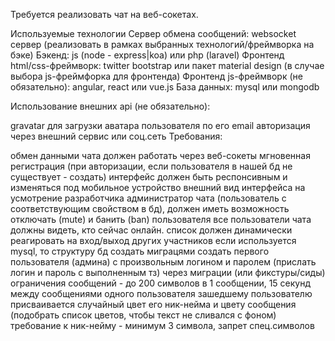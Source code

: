 Требуется реализовать чат на веб-сокетах.

Используемые технологии Сервер обмена сообщений: websocket сервер (реализовать в рамках выбранных технологий/фреймворка на бэке) Бэкенд: js (node - express|koa) или php (laravel) Фронтенд html/css-фреймворк: twitter bootstrap или пакет material design (в случае выбора js-фреймфорка для фронтенда) Фронтенд js-фреймворк (не обязательно): angular, react или vue.js База данных: mysql или mongodb

Использование внешних api (не обязательно):

gravatar для загрузки аватара пользователя по его email
авторизация через внешний сервис или соц.сеть
Требования:

обмен данными чата должен работать через веб-сокеты
мгновенная регистрация (при авторизации, если пользователя в нашей бд не существует - создать)
интерфейс должен быть респонсивным и изменяться под мобильное устройство
внешний вид интерфейса на усмотрение разработчика
администратор чата (пользователь с соответствующим свойством в бд), должен иметь возможность отключать (mute) и банить (ban) пользователя
все пользователи чата должны видеть, кто сейчас онлайн. список должен динамически реагировать на вход/выход других участников
если используется mysql, то структуру бд создать миграцями
создать первого пользователя (админа) с произвольным логином и паролем (прислать логин и пароль с выполненным тз) через миграции (или фикстуры/сиды)
ограничения сообщений - до 200 символов в 1 сообщении, 15 секунд между сообщениями одного пользователя
зашедшему пользователю присваивается случайный цвет его ник-нейма и цвету сообщения (подобрать список цветов, чтобы текст не сливался с фоном)
требование к ник-нейму - минимум 3 символа, запрет спец.символов